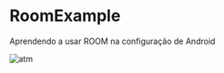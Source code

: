 # RoomExample

Aprendendo a usar ROOM na configuração de Android

![atm](https://media.istockphoto.com/vectors/businessman-hand-hold-signboard-green-check-mark-and-red-x-mark-right-vector-id892634206)
